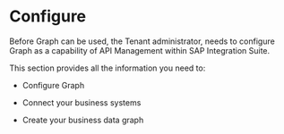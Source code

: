 <!-- loio1b52dd10f37c45feabaa1949bc80f261 -->

# Configure

Before Graph can be used, the Tenant administrator, needs to configure Graph as a capability of API Management within SAP Integration Suite.

This section provides all the information you need to:

-   Configure Graph

-   Connect your business systems
-   Create your business data graph


